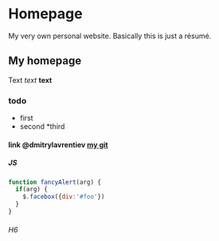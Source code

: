 # Homepage
My very own personal website. Basically this is just a résumé.

## My homepage
Text *text* **text**

### todo
* first
* second
  *third
  
#### link @dmitrylavrentiev [my git](https://github.com/dmitrylavrentiev/homepage)

##### JS
```javascript
function fancyAlert(arg) {
  if(arg) {
    $.facebox({div:'#foo'})
  }
}
```

###### H6
